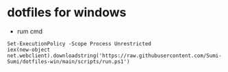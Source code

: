 # dotfiles for windows

- rum cmd
```
Set-ExecutionPolicy -Scope Process Unrestricted
iex(new-object net.webclient).downloadstring('https://raw.githubusercontent.com/Sumi-Sumi/dotfiles-win/main/scripts/run.ps1')
```
